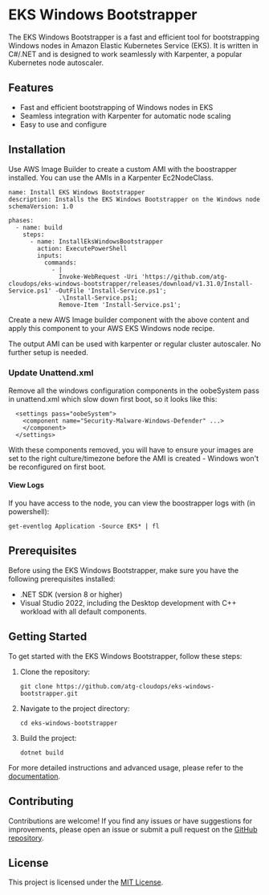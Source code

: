 # EKS Windows Bootstrapper

The EKS Windows Bootstrapper is a fast and efficient tool for bootstrapping Windows nodes in Amazon Elastic Kubernetes Service (EKS). It is written in C#/.NET and is designed to work seamlessly with Karpenter, a popular Kubernetes node autoscaler.

## Features

- Fast and efficient bootstrapping of Windows nodes in EKS
- Seamless integration with Karpenter for automatic node scaling
- Easy to use and configure

## Installation
Use AWS Image Builder to create a custom AMI with the boostrapper installed. You can use the AMIs in a Karpenter Ec2NodeClass.

```
name: Install EKS Windows Bootstrapper
description: Installs the EKS Windows Bootstrapper on the Windows node
schemaVersion: 1.0

phases:
  - name: build
    steps:
      - name: InstallEksWindowsBootstrapper
        action: ExecutePowerShell
        inputs:
          commands:
            - |
              Invoke-WebRequest -Uri 'https://github.com/atg-cloudops/eks-windows-bootstrapper/releases/download/v1.31.0/Install-Service.ps1' -OutFile 'Install-Service.ps1'; 
              .\Install-Service.ps1; 
              Remove-Item 'Install-Service.ps1';
```
Create a new AWS Image builder component with the above content and apply this component to your AWS EKS Windows node recipe.

The output AMI can be used with karpenter or regular cluster autoscaler. No further setup is needed.

### Update Unattend.xml

Remove all the windows configuration components in the oobeSystem pass in unattend.xml which slow down first boot, so it looks like this:

```
  <settings pass="oobeSystem">
    <component name="Security-Malware-Windows-Defender" ...>
    </component>
  </settings>
```
With these components removed, you will have to ensure your images are set to the right culture/timezone before the AMI is created - Windows won't be reconfigured on first boot.

#### View Logs
If you have access to the node, you can view the boostrapper logs with (in powershell):
```
get-eventlog Application -Source EKS* | fl
```
## Prerequisites

Before using the EKS Windows Bootstrapper, make sure you have the following prerequisites installed:

- .NET SDK (version 8 or higher)
- Visual Studio 2022, including the Desktop development with C++ workload with all default components.

## Getting Started

To get started with the EKS Windows Bootstrapper, follow these steps:

1. Clone the repository:

    ```shell
    git clone https://github.com/atg-cloudops/eks-windows-bootstrapper.git
    ```

2. Navigate to the project directory:

    ```shell
    cd eks-windows-bootstrapper
    ```

3. Build the project:

    ```shell
    dotnet build
    ```

For more detailed instructions and advanced usage, please refer to the [documentation](https://github.com/atg-cloudops/eks-windows-bootstrapper/wiki).

## Contributing

Contributions are welcome! If you find any issues or have suggestions for improvements, please open an issue or submit a pull request on the [GitHub repository](https://github.com/atg-cloudops/eks-windows-bootstrapper).

## License

This project is licensed under the [MIT License](https://opensource.org/license/mit).
